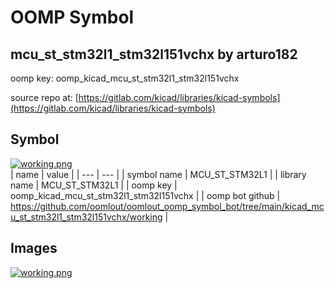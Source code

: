 # OOMP Symbol  
## mcu_st_stm32l1_stm32l151vchx  by arturo182  
  
oomp key: oomp_kicad_mcu_st_stm32l1_stm32l151vchx  
  
source repo at: [https://gitlab.com/kicad/libraries/kicad-symbols](https://gitlab.com/kicad/libraries/kicad-symbols)  
## Symbol  
  
[![working.png](working_600.png)](working.png)  
| name | value | 
| --- | --- | 
| symbol name | MCU_ST_STM32L1 | 
| library name | MCU_ST_STM32L1 | 
| oomp key | oomp_kicad_mcu_st_stm32l1_stm32l151vchx | 
| oomp bot github | https://github.com/oomlout/oomlout_oomp_symbol_bot/tree/main/kicad_mcu_st_stm32l1_stm32l151vchx/working | 
## Images  
  
[![working.png](working_140.png)](working.png)  
